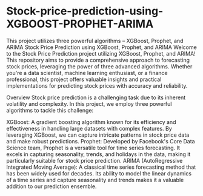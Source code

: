 # Stock-price-prediction-using-XGBOOST-PROPHET-ARIMA
This project utilizes three powerful algorithms – XGBoost, Prophet, and ARIMA
Stock Price Prediction using XGBoost, Prophet, and ARIMA
Welcome to the Stock Price Prediction project utilizing XGBoost, Prophet, and ARIMA! This repository aims to provide a comprehensive approach to forecasting stock prices, leveraging the power of three advanced algorithms. Whether you're a data scientist, machine learning enthusiast, or a finance professional, this project offers valuable insights and practical implementations for predicting stock prices with accuracy and reliability.

Overview
Stock price prediction is a challenging task due to its inherent volatility and complexity. In this project, we employ three powerful algorithms to tackle this challenge:

XGBoost: A gradient boosting algorithm known for its efficiency and effectiveness in handling large datasets with complex features. By leveraging XGBoost, we can capture intricate patterns in stock price data and make robust predictions.
Prophet: Developed by Facebook's Core Data Science team, Prophet is a versatile tool for time series forecasting. It excels in capturing seasonality, trends, and holidays in the data, making it particularly suitable for stock price prediction.
ARIMA (AutoRegressive Integrated Moving Average): A classical time series forecasting method that has been widely used for decades. Its ability to model the linear dynamics of a time series and capture seasonality and trends makes it a valuable addition to our prediction ensemble.

